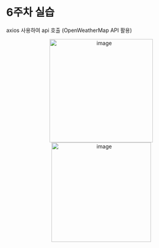 # 6주차 실습

axios 사용하여 api 호출 (OpenWeatherMap API 활용)

<p align="center">
<img width="274" alt="image" src="https://user-images.githubusercontent.com/70315572/183232276-9e72a585-a8d3-4be3-88e0-8e39110a51e3.png">
<img width="264" alt="image" src="https://user-images.githubusercontent.com/70315572/183232306-dccee297-1250-4d6d-be38-803525dd0825.png">
</p>
